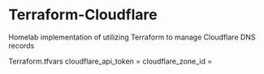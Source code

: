 # Terraform-Cloudflare
Homelab implementation of utilizing Terraform to manage Cloudflare DNS records 

Terraform.tfvars
cloudflare_api_token = 
cloudflare_zone_id = 

